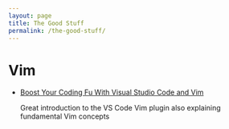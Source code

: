 ```yaml
---
layout: page
title: The Good Stuff
permalink: /the-good-stuff/
---
```


# Vim

- [Boost Your Coding Fu With Visual Studio Code and
  Vim](https://dev.to/vintharas/boost-your-coding-fu-with-visual-studio-code-and-vimboost-your-coding-fu-with-visual-studio-code-and-vim-502h)

  Great introduction to the VS Code Vim plugin also explaining fundamental Vim
  concepts

